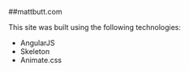 ##mattbutt.com

This site was built using the following technologies:
- AngularJS
- Skeleton
- Animate.css